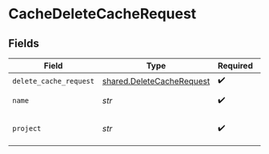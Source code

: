 # CacheDeleteCacheRequest


## Fields

| Field                                                                  | Type                                                                   | Required                                                               | Description                                                            |
| ---------------------------------------------------------------------- | ---------------------------------------------------------------------- | ---------------------------------------------------------------------- | ---------------------------------------------------------------------- |
| `delete_cache_request`                                                 | [shared.DeleteCacheRequest](../../models/shared/deletecacherequest.md) | :heavy_check_mark:                                                     | N/A                                                                    |
| `name`                                                                 | *str*                                                                  | :heavy_check_mark:                                                     | cache name                                                             |
| `project`                                                              | *str*                                                                  | :heavy_check_mark:                                                     | Tigris project name                                                    |